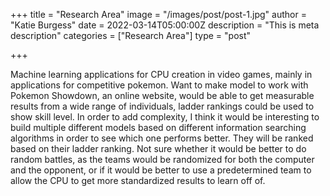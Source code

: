 +++
title = "Research Area"
image = "/images/post/post-1.jpg"
author = "Katie Burgess"
date = 2022-03-14T05:00:00Z
description = "This is meta description"
categories = ["Research Area"]
type = "post"

+++

Machine learning applications for CPU creation in video games, mainly in applications for competitive pokemon. Want to make model to work with Pokemon Showdown, an online website, would be able to get measurable results from a wide range of individuals, ladder rankings could be used to show skill level. In order to add complexity, I think it would be interesting to build multiple different models based on different information searching algorithms in order to see which one performs better. They will be ranked based on their ladder ranking. Not sure whether it would be better to do random battles, as the teams would be randomized for both the computer and the opponent, or if it would be better to use a predetermined team to allow the CPU to get more standardized results to learn off of.